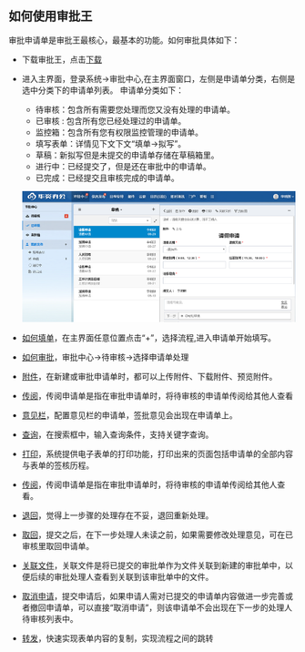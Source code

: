 ﻿
## 如何使用审批王
审批申请单是审批王最核心，最基本的功能。如何审批具体如下：
- 下载审批王，点击[下载](http://localhost:4000/instance_download.html)
- 进入主界面，登录系统->审批中心,在主界面窗口，左侧是申请单分类，右侧是选中分类下的申请单列表。
申请单分类如下：
    - 待审核：包含所有需要您处理而您又没有处理的申请单。
    - 已审核 : 包含所有您已经处理过的申请单。
    - 监控箱：包含所有您有权限监控管理的申请单。
    - 填写表单：详情见下文下文“填单->拟写”。
    - 草稿：新拟写但是未提交的申请单存储在草稿箱里。
    - 进行中：已经提交了，但是还在审批中的申请单。
    - 已完成：已经提交且审核完成的申请单。    

    ![主界面](images/主界面.png)
- [如何填单](instance_add.md)，在主界面任意位置点击“+”，选择流程,进入申请单开始填写。
- [如何审批](instance_approve.md)，审批中心->待审核->选择申请单处理
- [附件](instance_attachment.md)，在新建或审批申请单时，都可以上传附件、下载附件、预览附件。
- [传阅](instance_carboncopy.md)，传阅申请单是指在审批申请单时，将待审核的申请单传阅给其他人查看
- [意见栏](instance_suggest.md)，配置意见栏的申请单，签批意见会出现在申请单上。
- [查询](instance_search.md)，在搜索框中，输入查询条件，支持关键字查询。
- [打印](instance_print.md)，系统提供电子表单的打印功能，打印出来的页面包括申请单的全部内容与表单的签核历程。
- [传阅](instance_carboncopy.md)，传阅申请单是指在审批申请单时，将待审核的申请单传阅给其他人查看。
- [退回](instance_retrieve.md)，觉得上一步骤的处理存在不妥，退回重新处理。
- [取回](instance_return.md)，提交之后，在下一步处理人未读之前，如果需要修改处理意见，可在已审核里取回申请单。 
- [关联文件](related_instances.md)，关联文件是将已提交的审批单作为文件关联到新建的审批单中，以便后续的审批处理人查看到关联到该审批单中的文件。
- [取消申请](instance_cancel.md)，提交申请后，如果申请人需对已提交的申请单内容做进一步完善或者撤回申请单，可以直接“取消申请”，则该申请单不会出现在下一步的处理人待审核列表中。
- [转发](instance_forward.md)，快速实现表单内容的复制，实现流程之间的跳转